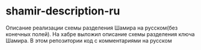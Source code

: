 # shamir-description-ru
Описание реализации схемы разделения Шамира на русском(без конечных полей).
На хабре выложил описание схемы разделения ключа Шамира. В этом репозитории код с комментариями на русском

